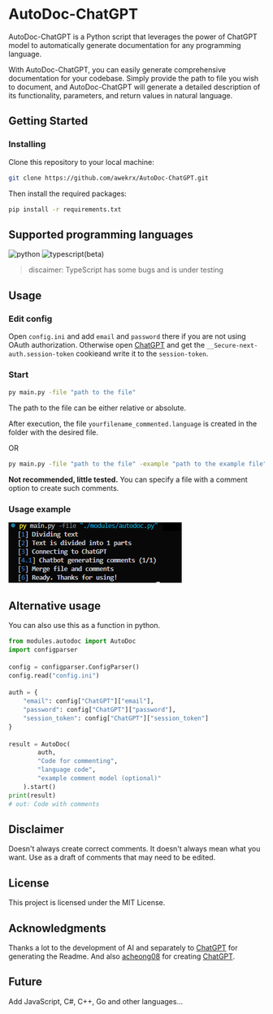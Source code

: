 # AutoDoc-ChatGPT

AutoDoc-ChatGPT is a Python script that leverages the power of ChatGPT model to automatically generate documentation for any programming language.

With AutoDoc-ChatGPT, you can easily generate comprehensive documentation for your codebase. Simply provide the path to file you wish to document, and AutoDoc-ChatGPT will generate a detailed description of its functionality, parameters, and return values in natural language.

## Getting Started

### Installing

Clone this repository to your local machine:

```bash
git clone https://github.com/awekrx/AutoDoc-ChatGPT.git
```

Then install the required packages:

```bash
pip install -r requirements.txt
```

## Supported programming languages

<img src="https://cdn.jsdelivr.net/gh/devicons/devicon/icons/python/python-original.svg" title="python" width=100 />

<img src="https://cdn.jsdelivr.net/gh/devicons/devicon/icons/typescript/typescript-original.svg" title="typescript(beta)" width=100 />

> discaimer: TypeScript has some bugs and is under testing

## Usage

### Edit config

Open `config.ini` and add `email` and `password` there if you are not using OAuth authorization.
Otherwise open [ChatGPT](https://chat.openai.com) and get the `__Secure-next-auth.session-token` cookieand write it to the `session-token`.

### Start

```bash
py main.py -file "path to the file"
```

The path to the file can be either relative or absolute.

After execution, the file `yourfilename_commented.language` is created in the folder with the desired file.

OR

```bash
py main.py -file "path to the file" -example "path to the example file"
```

__Not recommended, little tested.__
You can specify a file with a comment option to create such comments.

### Usage example

![Usage preview](./images/usage-preview.png)

## Alternative usage

You can also use this as a function in python.

```python
from modules.autodoc import AutoDoc
import configparser

config = configparser.ConfigParser()
config.read("config.ini")

auth = {
    "email": config["ChatGPT"]["email"],
    "password": config["ChatGPT"]["password"],
    "session_token": config["ChatGPT"]["session_token"]
}

result = AutoDoc(
        auth,
        "Code for commenting",
        "language code",
        "example comment model (optional)"
    ).start()
print(result)
# out: Code with comments
```

## Disclaimer

Doesn't always create correct comments. It doesn't always mean what you want. Use as a draft of comments that may need to be edited.

## License

This project is licensed under the MIT License.

## Acknowledgments

Thanks a lot to the development of AI and separately to [СhatGPT](https://chat.openai.com) for generating the Readme.
And also [acheong08](https://github.com/acheong08) for creating [ChatGPT](https://github.com/acheong08/ChatGPT).

## Future

Add JavaScript, C#, C++, Go and other languages...
